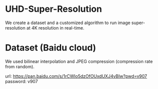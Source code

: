 # UHD-Super-Resolution
We create a dataset and a customized algorithm to run image super-resolution at 4K resolution in real-time.


# Dataset (Baidu cloud)


We used bilinear interpolation and JPEG compression (compression rate from random).


url: https://pan.baidu.com/s/1rCWIo5dzOfOUxdUXJ4vBIw?pwd=v907 
password: v907 
